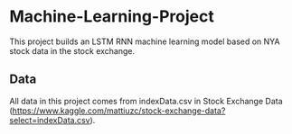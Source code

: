 # Machine-Learning-Project
This project builds an LSTM RNN machine learning model based on NYA stock data in the stock exchange.

## Data
All data in this project comes from indexData.csv in Stock Exchange Data (https://www.kaggle.com/mattiuzc/stock-exchange-data?select=indexData.csv).
